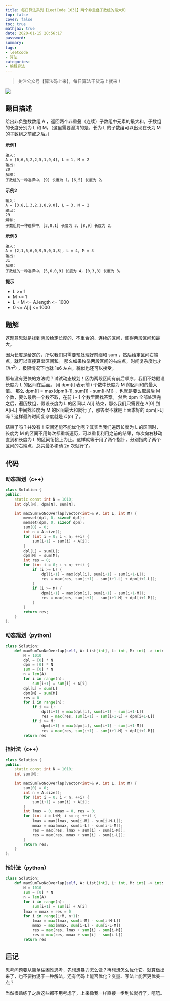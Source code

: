```yaml
---
title: 每日算法系列【LeetCode 1031】两个非重叠子数组的最大和
top: false
cover: false
toc: true
mathjax: true
date: 2020-01-15 20:56:17
password:
summary:
tags:
- leetcode
- 算法
categories:
- 编程算法
---
```


> 关注公众号【算法码上来】，每日算法干货马上就来！

![](/medias/contact.jpg)

## 题目描述
给出非负整数数组 A ，返回两个非重叠（连续）子数组中元素的最大和，子数组的长度分别为 L 和 M。（这里需要澄清的是，长为 L 的子数组可以出现在长为 M 的子数组之前或之后。）

**示例1**
```text
输入：
A = [0,6,5,2,2,5,1,9,4], L = 1, M = 2
输出：
20
解释：
子数组的一种选择中，[9] 长度为 1，[6,5] 长度为 2。
```

**示例2**
```text
输入：
A = [3,8,1,3,2,1,8,9,0], L = 3, M = 2
输出：
29
解释：
子数组的一种选择中，[3,8,1] 长度为 3，[8,9] 长度为 2。
```

**示例3**
```text
输入：
A = [2,1,5,6,0,9,5,0,3,8], L = 4, M = 3
输出：
31
解释：
子数组的一种选择中，[5,6,0,9] 长度为 4，[0,3,8] 长度为 3。
```

**提示**
* L >= 1
* M >= 1
* L + M <= A.length <= 1000
* 0 <= A[i] <= 1000

## 题解
这题意思就是找到两段给定长度的、不重合的、连续的区间，使得两段区间和最大。

因为长度是给定的，所以我们只需要预处理好前缀和 sum ，然后给定区间右端点，就可以直接算出区间和。
那么如果枚举两段区间的右端点，时间复杂度也才 $O(n^2)$ ，极限情况下也就 1e6 左右，貌似也还可以接受。

那有没有更快的方法呢？试试动态规划！因为两段区间有前后顺序，我们不妨假设长度为 L 的区间在后面。
用 dpm[i] 表示前 i 个数中长度为 M 的区间和的最大值。
那么 dpm[i] = max{dpm[i-1], sum[i] - sum[i-M]} ，也就是要么取最后 M 个数，要么最后一个数不取，在前 i - 1 个数里面找答案。
然后 dpm 全部处理完之后，遍历数组，假设长度为 L 的区间以 A[i] 结束，那么我们只需要在 A[0] 到 A[i-L] 中间找长度为 M 的区间最大和就行了，那答案不就是上面求好的 dpm[i-L] 吗？这样最终时间复杂度就是 $O(n)$ 了。

结束了吗？并没有！空间还能不能优化呢？其实当我们遍历长度为 L 的区间时，长度为 M 的区间不用每次都重新遍历，可以重复利用之前的结果，每次向右移动直到和长度为 L 的区间衔接上为止。这样就等于用了两个指针，分别指向了两个区间的右端点，总共最多移动 2n 次就行了。

## 代码
### 动态规划（c++）
```cpp
class Solution {
public:
    static const int N = 1010;
    int dpl[N], dpm[N], sum[N];

    int maxSumTwoNoOverlap(vector<int>& A, int L, int M) {
        memset(dpl, 0, sizeof dpl);
        memset(dpm, 0, sizeof dpm);
        sum[0] = 0;
        int n = A.size();
        for (int i = 0; i < n; ++i) {
            sum[i+1] = sum[i] + A[i];
        }
        dpl[L] = sum[L];
        dpm[M] = sum[M];
        int res = 0;
        for (int i = 0; i < n; ++i) {
            if (i >= L) {
                dpl[i+1] = max(dpl[i], sum[i+1] - sum[i+1-L]);
                res = max(res, sum[i+1] - sum[i+1-L] + dpm[i+1-L]);
            }
            if (i >= M) {
                dpm[i+1] = max(dpm[i], sum[i+1] - sum[i+1-M]);
                res = max(res, sum[i+1] - sum[i+1-M] + dpl[i+1-M]);
            }
        }
        return res;
    }
};
```

### 动态规划（python）
```python
class Solution:
    def maxSumTwoNoOverlap(self, A: List[int], L: int, M: int) -> int:
        N = 1010
        dpl = [0] * N
        dpm = [0] * N
        sum = [0] * N
        n = len(A)
        for i in range(n):
            sum[i+1] = sum[i] + A[i]
        dpl[L] = sum[L]
        dpm[M] = sum[M]
        res = 0
        for i in range(n):
            if i >= L:
                dpl[i+1] = max(dpl[i], sum[i+1] - sum[i+1-L])
                res = max(res, sum[i+1] - sum[i+1-L] + dpm[i+1-L])
            if i >= M:
                dpm[i+1] = max(dpm[i], sum[i+1] - sum[i+1-M])
                res = max(res, sum[i+1] - sum[i+1-M] + dpl[i+1-M])
        return res
```

### 指针法（c++）
```cpp
class Solution {
public:
    static const int N = 1010;
    int sum[N];

    int maxSumTwoNoOverlap(vector<int>& A, int L, int M) {
        sum[0] = 0;
        int n = A.size();
        for (int i = 0; i < n; ++i) {
            sum[i+1] = sum[i] + A[i];
        }
        int lmax = 0, mmax = 0, res = 0;
        for (int i = L+M; i <= n; ++i) {
            lmax = max(lmax, sum[i-M] - sum[i-M-L]);
            mmax = max(mmax, sum[i-L] - sum[i-L-M]);
            res = max(res, lmax + sum[i] - sum[i-M]);
            res = max(res, mmax + sum[i] - sum[i-L]);
        }
        return res;
    }
};
```

### 指针法（python）
```python
class Solution:
    def maxSumTwoNoOverlap(self, A: List[int], L: int, M: int) -> int:
        N = 1010
        sum = [0] * N
        n = len(A)
        for i in range(n):
            sum[i+1] = sum[i] + A[i]
        lmax = mmax = res = 0
        for i in range(L+M, n+1):
            lmax = max(lmax, sum[i-M] - sum[i-M-L])
            mmax = max(mmax, sum[i-L] - sum[i-L-M])
            res = max(res, lmax + sum[i] - sum[i-M])
            res = max(res, mmax + sum[i] - sum[i-L])
        return res
```

## 后记
思考问题要从简单往困难思考，先想想暴力怎么做？再想想怎么优化它。就算做出来了，也不要拘泥于一种解法，还有代码上能否优化？变量、写法上能否更优美一点？

当然很熟练了之后这些都不用考虑了，上来像我一样直接一步到位就行了，嘻嘻。